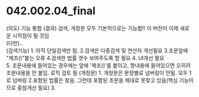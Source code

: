# 042.002.04_final
(의도) 기능 통합 (결과) 검색, 개정문 모두 기본적으로는 기능함!! 이 버전이 이제 새로운 시작점이 될 것임</br>
(다만)..</br>
(검색기능) 1. 아직 단일검색만 됨. 2.검색은 다중검색 및 연산자 개선필요 3.조문앞에 "제조()"붙는 오류 4.검색한 법률 갯수 보여주도록 할 필요 4. UI개선 필요</br> 5. 조문내용에 들어있는 경우에는  앞에 '제조()'를 붙이고, 항내용에 들어있으면 오히려 조문내용을 안 붙임. 로직 검토 필
(개정문) 1. 개정문은 문장별로 넘버링이 안됨. 모두 1로 넘버링 2.포함된 법률은 찾음. 그런데 포함된 조문을 제대로 못찾고 있음(핵심 기능이므로 중점개선 필요) 3.  
